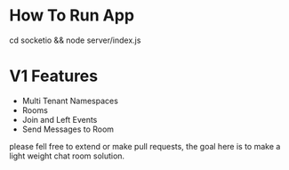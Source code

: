 # How To Run App

cd socketio && node server/index.js

# V1 Features

- Multi Tenant Namespaces
- Rooms
- Join and Left Events
- Send Messages to Room

please fell free to extend or make pull requests, the goal here is to make a light weight chat room solution.
